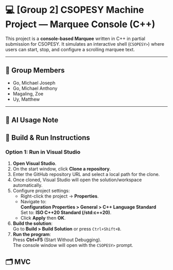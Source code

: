 # 💻 [Group 2] CSOPESY Machine Project — Marquee Console (C++)

This project is a **console-based Marquee** written in C++ in partial submission for CSOPESY.
It simulates an interactive shell (`CSOPESY>`) where users can start, stop, and configure a scrolling marquee text.

---

## 👥 Group Members
- Go, Michael Joseph  
- Go, Michael Anthony  
- Magaling, Zoe  
- Uy, Matthew  

---

## 🤖 AI Usage Note

## 📐 Build & Run Instructions
### Option 1: Run in Visual Studio
1. **Open Visual Studio**.
2. On the start window, click **Clone a repository**.
3. Enter the GitHub repository URL and select a local path for the clone.
4. Once cloned, Visual Studio will open the solution/workspace automatically.
5. Configure project settings:
   - Right-click the project → **Properties**.
   - Navigate to:  
     **Configuration Properties > General > C++ Language Standard**  
     Set to: **ISO C++20 Standard (/std:c++20)**.
   - Click **Apply** then **OK**.
6. **Build the solution**:  
   Go to **Build > Build Solution** or press `Ctrl+Shift+B`.
7. **Run the program**:  
   Press **Ctrl+F5** (Start Without Debugging).  
   The console window will open with the `CSOPESY>` prompt.
## 🗂️ MVC
